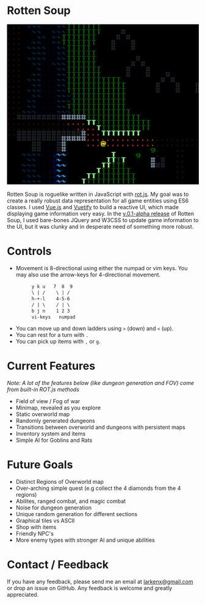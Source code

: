 # Rotten Soup
![screenshot](assets/images/screenie.png)

Rotten Soup is roguelike written in JavaScript with [rot.js](http://ondras.github.io/rot.js/hp/). My goal was to create a really robust
data representation for all game entities using ES6 classes. I used [Vue.js](https://vuejs.org/) and [Vuetify](https://vuetifyjs.com/) to build a reactive UI, which made displaying game information very easy. In the [v.0.1-alpha release](https://github.com/Larkenx/Rotten-Soup/releases/tag/v.0.1-alpha) of Rotten Soup, I used bare-bones JQuery and W3CSS to update game information to the UI, but it was clunky and in desperate need of something more robust.

# Controls
- Movement is 8-directional using either the numpad or vim keys. You may also use the arrow-keys for 4-directional movement.
```
         y k u   7  8  9
         \ | /    \ | /
         h-+-l    4-5-6
         / | \    / | \
         b j n    1 2 3
         vi-keys   numpad
```

- You can move up and down ladders using `>` (down) and `<` (up).
- You can rest for a turn with `.`
- You can pick up items with `,` or `g`.

# Current Features
*Note: A lot of the features below (like dungeon generation and FOV) come from built-in ROT.js methods*
- Field of view / Fog of war
- Minimap, revealed as you explore
- Static overworld map
- Randomly generated dungeons
- Transitions between overworld and dungeons with persistent maps
- Inventory system and items
- Simple AI for Goblins and Rats

# Future Goals
- Distinct Regions of Overworld map
- Over-arching simple quest (e.g collect the 4 diamonds from the 4 regions)
- Abilites, ranged combat, and magic combat
- Noise for dungeon generation
- Unique random generation for different sections
- Graphical tiles vs ASCII
- Shop with items
- Friendly NPC's
- More enemy types with stronger AI and unique abilities

# Contact / Feedback
If you have any feedback, please send me an email at larkenx@gmail.com or drop an issue on GitHub. Any feedback is welcome and greatly appreciated.
